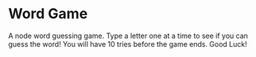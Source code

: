 # Word Game

A node word guessing game.
Type a letter one at a time to see if you can guess the word!
You will have 10 tries before the game ends.
Good Luck!